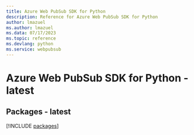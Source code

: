 ```yaml
---
title: Azure Web PubSub SDK for Python
description: Reference for Azure Web PubSub SDK for Python
author: lmazuel
ms.author: lmazuel
ms.data: 07/17/2023
ms.topic: reference
ms.devlang: python
ms.service: webpubsub
---
```

# Azure Web PubSub SDK for Python - latest
## Packages - latest
[!INCLUDE [packages](web-pubsub-index.md)]